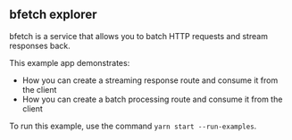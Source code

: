 ## bfetch explorer

bfetch is a service that allows you to batch HTTP requests and stream responses
back.

This example app demonstrates:
 - How you can create a streaming response route and consume it from the
   client
 - How you can create a batch processing route and consume it from the client

To run this example, use the command `yarn start --run-examples`.

